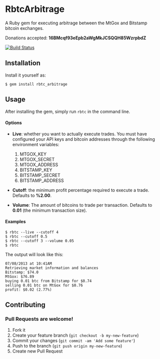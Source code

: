 # RbtcArbitrage

A Ruby gem for executing arbitrage between the MtGox and Bitstamp bitcoin exchanges.

Donations accepted: **16BMcqf93eEpb2aWgMkJCSQQH85WzrpbdZ**

[![Build Status](https://travis-ci.org/hstove/rbtc_arbitrage.png?branch=master)](https://travis-ci.org/hstove/rbtc_arbitrage)

## Installation

Install it yourself as:

    $ gem install rbtc_arbitrage

## Usage

After installing the gem, simply run `rbtc` in the command line.

#### Options

- **Live**: whether you want to actually execute trades. You must have configured your API keys and bitcoin addresses through the following environment variables:
	1. MTGOX_KEY
	2. MTGOX_SECRET
	2. MTGOX_ADDRESS
	2. BITSTAMP_KEY
	2. BITSTAMP_SECRET
	3. BITSTAMP_ADDRESS
	
- **Cutoff**: the minimum profit percentage required to execute a trade. Defaults to **%2.00**.
- **Volume**: The amount of bitcoins to trade per transaction. Defaults to **0.01** (the minimum transaction size).

#### Examples

	$ rbtc --live --cutoff 4
	$ rbtc --cutoff 0.5
	$ rbtc --cutoff 3 --volume 0.05
	$ rbtc
	
The output will look like this:

	07/08/2013 at 10:41AM
	Retrieving market information and balances
	Bitstamp: $74.0
	MtGox: $76.89
	buying 0.01 btc from Bitstamp for $0.74
	selling 0.01 btc on MtGox for $0.76
	profit: $0.02 (2.77%)


## Contributing

### Pull Requests are welcome!

1. Fork it
2. Create your feature branch (`git checkout -b my-new-feature`)
3. Commit your changes (`git commit -am 'Add some feature'`)
4. Push to the branch (`git push origin my-new-feature`)
5. Create new Pull Request
